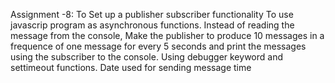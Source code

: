 Assignment -8:
To Set up a publisher subscriber functionality
To use javascrip program as asynchronous functions. 
Instead of reading the message from the console, Make the publisher to produce 10 messages in a frequence of one message 
for every 5 seconds and print the messages using the subscriber to the console.
Using debugger keyword and settimeout functions.
Date used for sending message time
 
